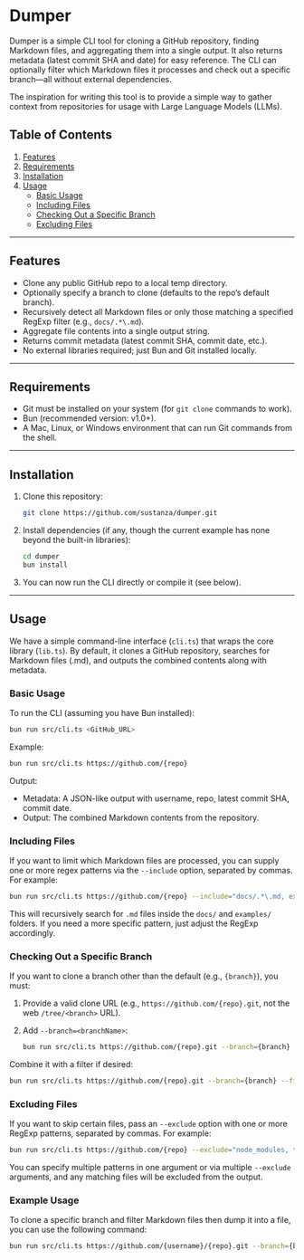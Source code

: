 # Dumper

Dumper is a simple CLI tool for cloning a GitHub repository, finding Markdown files, and aggregating them into a single output. It also returns metadata (latest commit SHA and date) for easy reference. The CLI can optionally filter which Markdown files it processes and check out a specific branch—all without external dependencies.

The inspiration for writing this tool is to provide a simple way to gather context from repositories for usage with Large Language Models (LLMs).

## Table of Contents

1. [Features](#features)
2. [Requirements](#requirements)
3. [Installation](#installation)
4. [Usage](#usage)
   - [Basic Usage](#basic-usage)
   - [Including Files](#including-files)
   - [Checking Out a Specific Branch](#checking-out-a-specific-branch)
   - [Excluding Files](#excluding-files)

---

## Features

- Clone any public GitHub repo to a local temp directory.
- Optionally specify a branch to clone (defaults to the repo’s default branch).
- Recursively detect all Markdown files or only those matching a specified RegExp filter (e.g., `docs/.*\.md`).
- Aggregate file contents into a single output string.
- Returns commit metadata (latest commit SHA, commit date, etc.).
- No external libraries required; just Bun and Git installed locally.

---

## Requirements

- Git must be installed on your system (for `git clone` commands to work).
- Bun (recommended version: v1.0+).
- A Mac, Linux, or Windows environment that can run Git commands from the shell.

---

## Installation

1. Clone this repository:

   ```bash
   git clone https://github.com/sustanza/dumper.git
   ```

2. Install dependencies (if any, though the current example has none beyond the built-in libraries):

   ```bash
   cd dumper
   bun install
   ```

3. You can now run the CLI directly or compile it (see below).

---

## Usage

We have a simple command-line interface (`cli.ts`) that wraps the core library (`lib.ts`). By default, it clones a GitHub repository, searches for Markdown files (.md), and outputs the combined contents along with metadata.

### Basic Usage

To run the CLI (assuming you have Bun installed):

```bash
bun run src/cli.ts <GitHub_URL>
```

Example:

```bash
bun run src/cli.ts https://github.com/{repo}
```

Output:

- Metadata: A JSON-like output with username, repo, latest commit SHA, commit date.
- Output: The combined Markdown contents from the repository.

### Including Files

If you want to limit which Markdown files are processed, you can supply one or more regex patterns via the `--include` option, separated by commas. For example:

```bash
bun run src/cli.ts https://github.com/{repo} --include="docs/.*\.md, examples/.*\.md"
```

This will recursively search for `.md` files inside the `docs/` and `examples/` folders. If you need a more specific pattern, just adjust the RegExp accordingly.

### Checking Out a Specific Branch

If you want to clone a branch other than the default (e.g., `{branch}`), you must:

1. Provide a valid clone URL (e.g., `https://github.com/{repo}.git`, not the web `/tree/<branch>` URL).
2. Add `--branch=<branchName>`:

   ```bash
   bun run src/cli.ts https://github.com/{repo}.git --branch={branch}
   ```

Combine it with a filter if desired:

```bash
bun run src/cli.ts https://github.com/{repo}.git --branch={branch} --filter="docs/.*\.md"
```

### Excluding Files

If you want to skip certain files, pass an `--exclude` option with one or more RegExp patterns, separated by commas. For example:

```bash
bun run src/cli.ts https://github.com/{repo} --exclude="node_modules, test/.*\\.md"
```

You can specify multiple patterns in one argument or via multiple `--exclude` arguments, and any matching files will be excluded from the output.

### Example Usage

To clone a specific branch and filter Markdown files then dump it into a file, you can use the following command:

```bash
bun run src/cli.ts https://github.com/{username}/{repo}.git --branch={branch} --filter="docs/.*\.md" > dump.md
```
